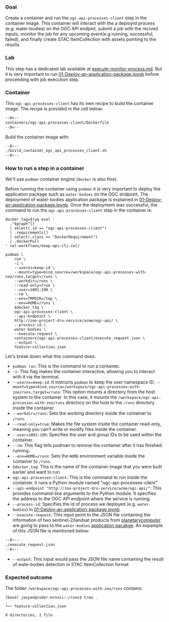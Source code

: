 ### Goal 

Create a container and run the `ogc-api-processes-client` step in the container image. This container will interact with the a deployrd process (e.g. water-bodies) on the OGC API endpint, submit a job with the recived inputs, monitor the job for any upcoming event(e.g running, successful, failed), and finally create STAC ItemCollection with assets pointing to the results. 

### Lab

This step has a dedicated lab available at [execute-monitor-process.md](../execute-monitor-process.md). But it is very important to run [01-Deploy-an-application-package.ipynb](../deploy-application.md) before proceeding with job execution step.

### Container

This `ogc-api-processes-client` has its own recipe to build the container image. The recipe is provided in the cell below:

```dockerfile linenums="1" title="ogc-api-processes-client/Dockerfile"
--8<--
containers/ogc-api-processes-client/Dockerfile
--8<--
```

Build the container image with:

```bash linenums="1" title="terminal"
--8<--
./build_container_ogc_api_processes_client.sh
--8<--
```

### How to run a step in a container

We'll use `podman` container engine (`docker` is also fine).

Before running the container using `podman` it is very important to deploy the application package such as `water-bodies` on the OGC endpoint. The deployment of water-bodies application package is explained in [01-Deploy-an-application-package.ipynb](../deploy-application.md). Once the deployment was successful, the command to run the `ogc-api-processes-client` step in the container is:

```
docker_tag=$(yq eval '
  ."$graph"[]
  | select(.id == "ogc-api-processes-client")
  | .requirements[]
  | select(.class == "DockerRequirement")
  | .dockerPull
' cwl-workflows/eoap-api-cli.cwl)

podman \
    run \
    -i \
    --userns=keep-id \
    --mount=type=bind,source=/workspace/ogc-api-processes-with-zoo/runs,target=/runs \
    --workdir=/runs \
    --read-only=true \
    --user=1001:100 \
    --rm \
    --env=TMPDIR=/tmp \
    --env=HOME=/runs \
    $docker_tag \
    ogc-api-processes-client \
    --api-endpoint \
    http://zoo-project-dru-service/acme/ogc-api/ \
    --process-id \
    water-bodies \
    --execute-request \
    containers/ogc-api-processes-client/execute_request.json \
    --output \
    feature-collection.json
```

Let's break down what this command does:

* `podman run`: This is the command to run a container.
* `-i`: This flag makes the container interactive, allowing you to interact with it via the terminal.
* `--userns=keep-id`: It instructs `podman` to keep the user namespace ID.
`--mount=type=bind,source=/workspace/ogc-api-processes-with-zoo/runs,target=/runs`: This option mounts a directory from the host system to the container. In this case, it mounts the `/workspace/ogc-api-processes-with-zoo/runs` directory on the host to the `/runs` directory inside the container.
* `--workdir=/runs`: Sets the working directory inside the container to `/runs`.
* `--read-only=true`: Makes the file system inside the container read-only, meaning you can't write or modify files inside the container.
* `--user=1001:100`: Specifies the user and group IDs to be used within the container.
* `--rm`: This flag tells podman to remove the container after it has finished running.
* `--env=HOME=/runs`: Sets the `HOME` environment variable inside the container to `/runs`.
* `$docker_tag`: This is the name of the container image that you were built earlier and want to run.
* `ogc-api-processes-client`: This is the command to run inside the container. It runs a Python module named "ogc-api-processes-client"
* `--api-endpoint "http://zoo-project-dru-service/acme/ogc-api/"`: This provides command-line arguments to the Python module. It specifies the address to the OGC API endpoint where the service is running.
* `--process-id`: Specifies the id of process we deployed (e.g. `water-bodies`) in [01-Deploy-an-application-package.ipynb](../deploy-application.md).
* `--execute-request`: This input point to the JSON file containing the information of two sentinel-2/landsat products from [planetarycomputer](https://planetarycomputer.microsoft.com/api/stac/v1/collections) are going to pass to the `water-bodies` [application pacakge](https://github.com/eoap/mastering-app-package/releases/download/1.1.1/app-water-bodies-cloud-native.1.1.1.cwl). An expample of this JSON file is mentioned below:

```bash linenums="1" title="execute_request.json"
--8<--
./execute_request.json
--8<--
```


* `--output`: This input would pass the JSON file name containing the result of wate-bodies detection in STAC ItemCollection format


### Expected outcome

The folder `/workspace/ogc-api-processes-with-zoo/runs` contains: 

```
(base) jovyan@coder-mrossi:~/runs$ tree .
.
└── feature-collection.json

0 directories, 1 file
```
